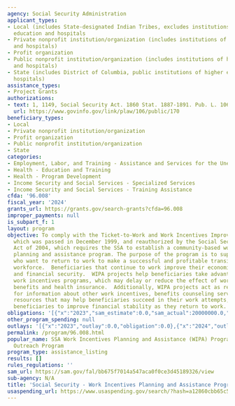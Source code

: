 ```yaml
---
agency: Social Security Administration
applicant_types:
- Local (includes State-designated Indian Tribes, excludes institutions of higher
  education and hospitals
- Private nonprofit institution/organization (includes institutions of higher education
  and hospitals)
- Profit organization
- Public nonprofit institution/organization (includes institutions of higher education
  and hospitals)
- State (includes District of Columbia, public institutions of higher education and
  hospitals)
assistance_types:
- Project Grants
authorizations:
- text: 1, 1149, Social Security Act. 1860 Stat. 1887-1891. Pub. L. 106, 170.
  url: https://www.govinfo.gov/link/plaw/106/public/170
beneficiary_types:
- Local
- Private nonprofit institution/organization
- Profit organization
- Public nonprofit institution/organization
- State
categories:
- Employment, Labor, and Training - Assistance and Services for the Unemployed
- Health - Education and Training
- Health - Program Development
- Income Security and Social Services - Specialized Services
- Income Security and Social Services - Training Assistance
cfda: '96.008'
fiscal_year: '2024'
grants_url: https://grants.gov/search-grants?cfda=96.008
improper_payments: null
is_subpart_f: 1
layout: program
objective: To comply with the Ticket-to-Work and Work Incentives Improvement Act (TWWIIA)
  which was passed in December 1999, and reauthorized by the Social Security Protection
  Act of 2004, which requires the SSA to establish a community-based work incentives
  planning and assistance program. The purpose of the program is to support beneficiaries
  who want to return to work to make a successful and profitable transition to the
  workforce.  Beneficiaries that continue to work improve their economic independence
  and financial security.  WIPA projects help beneficiaries take advantage of our
  work incentives programs, which may delay or reduce the effect of work on monetary
  benefits and health insurance.  Additionally, WIPA projects act as repositories
  for information about other work incentives, benefits counseling services, and other
  resources that may help beneficiaries succeed in their work attempts, or may assist
  beneficiaries to improve financial stability as they return to work.
obligations: '[{"x":"2023","sam_estimate":0.0,"sam_actual":20000000.0,"usa_spending_actual":19880111.51},{"x":"2024","sam_estimate":0.0,"sam_actual":20000000.0,"usa_spending_actual":19954650.38},{"x":"2025","sam_estimate":0.0,"sam_actual":20000000.0,"usa_spending_actual":0.0}]'
other_program_spending: null
outlays: '[{"x":"2023","outlay":0.0,"obligation":0.0},{"x":"2024","outlay":195163.73,"obligation":300000.0},{"x":"2025","outlay":0.0,"obligation":0.0}]'
permalink: /program/96.008.html
popular_name: SSA Work Incentives Planning and Assistance (WIPA) Program or Work Incentives
  Outreach Program
program_type: assistance_listing
results: []
rules_regulations: ''
sam_url: https://sam.gov/fal/bb675f7014a547aca0f0ce3d45189326/view
sub-agency: N/A
title: 'Social Security - Work Incentives Planning and Assistance Program '
usaspending_url: https://www.usaspending.gov/search/?hash=a12860cbb65c5b4eafc3e7fce9efb334
---
```


